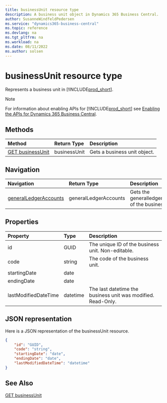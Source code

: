 ```yaml
---
title: businessUnit resource type
description: A business unit object in Dynamics 365 Business Central.
author: SusanneWindfeldPedersen
ms.service: "dynamics365-business-central"
ms.topic: reference
ms.devlang: na
ms.tgt_pltfrm: na
ms.workload: na
ms.date: 08/11/2022
ms.author: solsen
---
```


# businessUnit resource type

<!-- START>DO_NOT_EDIT -->
<!-- IMPORTANT:Do not edit any of the content between here and the END>DO_NOT_EDIT. -->
Represents a business unit in [!INCLUDE[prod_short](../../../includes/prod_short.md)].

> [!NOTE]
> For information about enabling APIs for [!INCLUDE[prod_short](../../../includes/prod_short.md)] see [Enabling the APIs for Dynamics 365 Business Central](../../../api-reference/v2.0/enabling-apis-for-dynamics-nav.md).

## Methods

| Method | Return Type|Description |
|:--------------------|:-----------|:-------------------------|
|[GET businessUnit](../api/dynamics_businessunit_get.md)|businessUnit|Gets a business unit object.|


## Navigation

| Navigation |Return Type| Description |
|:----------|:----------|:-----------------|
|[generalLedgerAccounts](dynamics_generalledgeraccount.md)|generalLedgerAccounts |Gets the generalledgeraccounts of the businessUnit.|

## Properties

| Property           | Type   |Description     |
|:-------------------|:-------|:---------------|
|id|GUID|The unique ID of the business unit. Non-editable.|
|code|string|The code of the business unit.|
|startingDate|date||
|endingDate|date||
|lastModifiedDateTime|datetime|The last datetime the business unit was modified. Read-Only.|

## JSON representation

Here is a JSON representation of the businessUnit resource.


```json
{
    "id": "GUID",
    "code": "string",
    "startingDate": "date",
    "endingDate": "date",
    "lastModifiedDateTime": "datetime"
}
```
<!-- IMPORTANT: END>DO_NOT_EDIT -->

## See Also
[GET businessUnit](../api/dynamics_businessunit_get.md)

